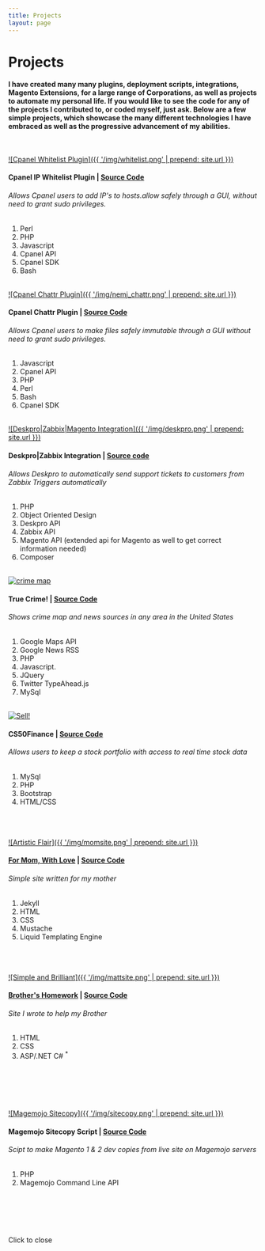 ```yaml
---
title: Projects
layout: page
---
```


# Projects

#### I have created many many plugins, deployment scripts, integrations, Magento Extensions, for a large range of Corporations, as well as projects to automate my personal life. If you would like to see the code for any of the projects I contributed to, or coded myself, just ask. Below are a few simple projects, which showcase the many different technologies I have embraced as well as the progressive advancement of my abilities.

<br />

<a href="https://applications.cpanel.net/listings/view/SSH-Whitelist-Plugin" target="_blank">![Cpanel Whitelist Plugin]({{ '/img/whitelist.png' | prepend: site.url }})</a>

#### Cpanel IP Whitelist Plugin | [Source Code](https://github.com/djfordz/cpanel_ssh_whitelist)
###### Allows Cpanel users to add IP's to hosts.allow safely through a GUI, without need to grant sudo privileges.
1. Perl
2. PHP
3. Javascript
4. Cpanel API
5. Cpanel SDK
6. Bash
<br /><br />

<a href="https://applications.cpanel.net/listings/view/Cpanel-Lock-Files-Chattr-Plugin" target="_blank">![Cpanel Chattr Plugin]({{ '/img/nemj_chattr.png' | prepend: site.url }})</a>

#### Cpanel Chattr Plugin | [Source Code](https://github.com/djfordz/cpanel_chattr_plugin)
###### Allows Cpanel users to make files safely immutable through a GUI without need to grant sudo privileges.
1. Javascript 
2. Cpanel API
3. PHP
4. Perl
5. Bash
6. Cpanel SDK
<br /><br />

<a class='trigger' href="http://djfordz.com/img/deskpro.png">![Deskpro|Zabbix|Magento Integration]({{ '/img/deskpro.png' | prepend: site.url }})</a>

#### Deskpro|Zabbix Integration | [Source code](https://github.com/djfordz/Deskpro_ZabbixAlerts/)
###### Allows Deskpro to automatically send support tickets to customers from Zabbix Triggers automatically
1. PHP
2. Object Oriented Design
3. Deskpro API
4. Zabbix API
5. Magento API (extended api for Magento as well to get correct information needed) 
6. Composer
<br /><br />

<a href="http://mefu.ninja" target="_blank">![crime map](https://cloud.githubusercontent.com/assets/5413221/8270533/ccc4d2b4-17a7-11e5-9d87-a55cc8e877d6.png)</a>

#### True Crime! | [Source Code](https://github.com/djfordz/cs50_psets/tree/master/pset8)
###### Shows crime map and news sources in any area in the United States
1. Google Maps API
2. Google News RSS 
3. PHP
4. Javascript.
5. JQuery
6. Twitter TypeAhead.js
7. MySql
<br /><br />

<a class='trigger' href='https://cloud.githubusercontent.com/assets/5413221/8270529/b2f24ea2-17a7-11e5-95ec-4f192f04e558.png'>![Sell!](https://cloud.githubusercontent.com/assets/5413221/8270529/b2f24ea2-17a7-11e5-95ec-4f192f04e558.png)</a>

#### CS50Finance | [Source Code](https://github.com/djfordz/cs50_psets/tree/master/pset7)
###### Allows users to keep a stock portfolio with access to real time stock data 
1. MySql
2. PHP
3. Bootstrap
4. HTML/CSS
<br /><br /><br /><br />

<a href='http://christineford.org' target='_blank'>![Artistic Flair]({{ '/img/momsite.png' | prepend: site.url }})</a>

#### [For Mom, With Love](http://christineford.org) | [Source Code](https://github.com/djfordz/christineford.org)
###### Simple site written for my mother
1. Jekyll
2. HTML
3. CSS
4. Mustache
5. Liquid Templating Engine
<br /><br /><br /><br />

<a href='http://djfordz.com/matt' target='_blank'>![Simple and Brilliant]({{ '/img/mattsite.png' | prepend: site.url }})</a>

#### [Brother's Homework](http://djfordz.com/matt) | [Source Code](https://github.com/djfordz/matt)
###### Site I wrote to help my Brother
1. HTML
2. CSS
3. ASP/.NET C# <sup>*</sup>
<br /><br /><br /><br /><br /><br />

<a class='trigger' href="http://djfordz.com/img/sitecopy.png">![Magemojo Sitecopy]({{ '/img/sitecopy.png' | prepend: site.url }})</a>

#### Magemojo Sitecopy Script | [Source Code](https://github.com/djfordz/php_scripts/master/sitecopy)
###### Scipt to make Magento 1 & 2 dev copies from live site on Magemojo servers
1. PHP
2. Magemojo Command Line API
<br /><br /><br /><br /><br /><br />

<div id="lightbox">
    <p>Click to close</p>
    <div id="content">
    </div>
</div>

